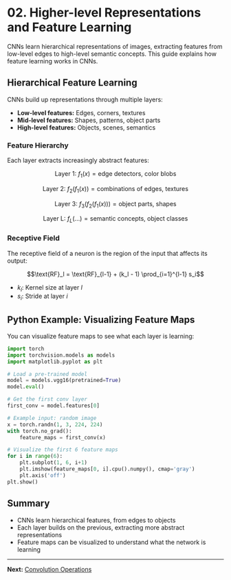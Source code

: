 # 02. Higher-level Representations and Feature Learning

CNNs learn hierarchical representations of images, extracting features from low-level edges to high-level semantic concepts. This guide explains how feature learning works in CNNs.

## Hierarchical Feature Learning

CNNs build up representations through multiple layers:

- **Low-level features:** Edges, corners, textures
- **Mid-level features:** Shapes, patterns, object parts
- **High-level features:** Objects, scenes, semantics

### Feature Hierarchy
Each layer extracts increasingly abstract features:

```math
\text{Layer 1: } f_1(x) = \text{edge detectors, color blobs}
```
```math
\text{Layer 2: } f_2(f_1(x)) = \text{combinations of edges, textures}
```
```math
\text{Layer 3: } f_3(f_2(f_1(x))) = \text{object parts, shapes}
```
```math
\text{Layer L: } f_L(\ldots) = \text{semantic concepts, object classes}
```

### Receptive Field
The receptive field of a neuron is the region of the input that affects its output:

```math
\text{RF}_l = \text{RF}_{l-1} + (k_l - 1) \prod_{i=1}^{l-1} s_i
```
- $`k_l`$: Kernel size at layer $`l`$
- $`s_i`$: Stride at layer $`i`$

## Python Example: Visualizing Feature Maps

You can visualize feature maps to see what each layer is learning:

```python
import torch
import torchvision.models as models
import matplotlib.pyplot as plt

# Load a pre-trained model
model = models.vgg16(pretrained=True)
model.eval()

# Get the first conv layer
first_conv = model.features[0]

# Example input: random image
x = torch.randn(1, 3, 224, 224)
with torch.no_grad():
    feature_maps = first_conv(x)

# Visualize the first 6 feature maps
for i in range(6):
    plt.subplot(1, 6, i+1)
    plt.imshow(feature_maps[0, i].cpu().numpy(), cmap='gray')
    plt.axis('off')
plt.show()
```

## Summary
- CNNs learn hierarchical features, from edges to objects
- Each layer builds on the previous, extracting more abstract representations
- Feature maps can be visualized to understand what the network is learning

---

**Next:** [Convolution Operations](03_Convolution.md) 